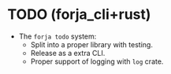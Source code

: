 # TODO (forja_cli+rust)
- The `forja todo` system:
    - Split into a proper library with testing.
    - Release as a extra CLI.
    - Proper support of logging with `log` crate.
